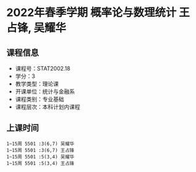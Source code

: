 # 2022年春季学期 概率论与数理统计 王占锋, 吴耀华






## 课程信息

- 课程号：STAT2002.18
- 学分：3
- 教学类型：理论课
- 开课单位：统计与金融系
- 课程类别：专业基础
- 课程层次：本科计划内课程

## 上课时间

```
1~15周 5501 :3(6,7) 吴耀华
1~15周 5501 :3(6,7) 王占锋
1~15周 5501 :5(3,4) 吴耀华
1~15周 5501 :5(3,4) 王占锋
```

